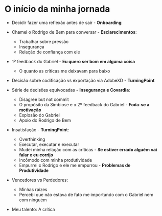 # O início da minha jornada

- Decidir fazer uma reflexão antes de sair - **Onboarding**

- Chamei o Rodrigo de Bem para conversar - **Esclarecimentos**:
  - Trabalhar sobre pressão
  - Insegurança
  - Relação de confiança com ele

- 1º feedback do Gabriel - **Eu quero ser bom em alguma coisa**
  - O quanto as críticas me deixavam para baixo

- Decisão sobre codificação vs exportação via AdobeXD - **TurningPoint**

- Série de decisões equivocadas - **Insegurança e Covardia**:
   - Disagree but not commit
   - O propósito da Simbiose e o 2º feedback do Gabriel  - **Foda-se a motivação**
   - Explosão do Gabriel
   - Apoio do Rodrigo de Bem

- Insatisfação - **TurningPoint**:
  - Overthinking
  - Executar, executar e executar
  - Mudei minha relação com as críticas - **Se estiver errado alguém vai falar e eu corrijo**
  - Incômodo com minha produtividade
  - Empurrei o Rodrigo e ele me empurrou - **Problemas de Produtividade**

- Vencedores vs Perdedores:
  - Minhas raízes
  - Percebi que não estava de fato me importando com o Gabriel nem com ninguém

- Meu talento: A crítica